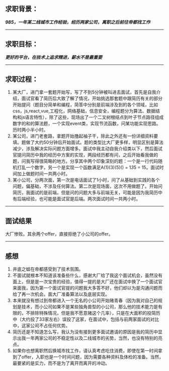 ## 求职背景：
***985，一年某二线城市工作经验，经历两家公司，离职之后前往帝都找工作***

***

## 求职目标：
***更好的平台，在技术上追求精进，薪水不是最重要***
***
## 求职过程：
1. 某大厂，进门拿一套题开始写，写了不到5分钟被叫进去面试，首先是自我介绍，面试官看了简历后大致了解了情况，开始挑选那套题中跟简历有关的部分开始提问（题目分简单和编程，简答中分别是前端涉及到的各个领域，比如css，js,react,vue,工程化，网络基础，信息安全，编程题分为算法、数据结构和js语言特性），除了这些，现场出了一个二叉树根结点到叶子节点路径组成数字的和的算法题，一个实现event类，实现节流函数，问某功能实现思路。历时两小半小时。
2. 某公司，进门老套路，拿题开始撸起袖子干，除此之外还有一份详细资料要填。题做了大约50分钟后开始面试。题的类型比大厂更多样，明显区别是算法减少，涉及解决实际问题方面增多。面试中我主动自我介绍类以下，然后面试官提问简历中我的经历中方案的实现，两段经历都有问，之后开始看我做的题，问我写得很简略的地方。分享其中两个印象深刻的题：一个是一行代码随机打乱一个数字，另一个是实现一个函数满足A(1)(3)(5)() = 1*3*5 = 15。面试时间加上做题时间一共两小时。
3. 某小公司，分两次面，第一次是电话面试了1小时，问了从基础到实践的各个问题，偏基础，不涉及任何算法。第二次是现场面，这次不用做题了。开始问简历，我面试的是前端，但是问的问题大多与前端无关，可能是因为我简历中有后端经验，也可能是面试官是后端。两次面试时间一共两小时。

***
## 面试结果
大厂惨败。其余两个offer，直接拒绝了小公司的offer。
***
## 感想
1. 井底之蛙在帝都感受到了技术氛围。
2. 不面试就根本不知道该准备些什么，感谢大厂给了我这个面试机会，虽然没有面上，但是是一次宝贵的经验，值得一提的是大厂还在面试中换了一个面试官来面我，因为第一个面试官提的问题我大多答不好，他们却以为是沟通问题而给了再一次机会。面大厂准备算法以及底层实现。
3. 本来就没有想过到帝都进入一个无名的小公司开始赌青春（因为我对自己的规划是技术，而小公司如果不是某些独角兽型的小公司，那么他的技术能力是有限的，不排除特殊情况，但是我不愿意赌这个几率），只是在大面积的投简历中（大约投了33家左右）误投了这家，在面试中，包括与前两家面试的对比中，这家公司不占任何优势。
4. 简历还是不知道怎么写，我认为没有接到更多面试邀请的原因是我的简历中显示出我一年两家公司的不稳定性以及二线城市的劣势，当然，也没有特别的亮点。
5. 如果你也想离职然后换城市找工作，请认真考虑吃住消费，即使在第一时间拿到了offer，入职也是一个时间问题，因为需要各种资料及体检的准备。当然，最要紧的是实力，而不是为了离开而离开的冲动。
